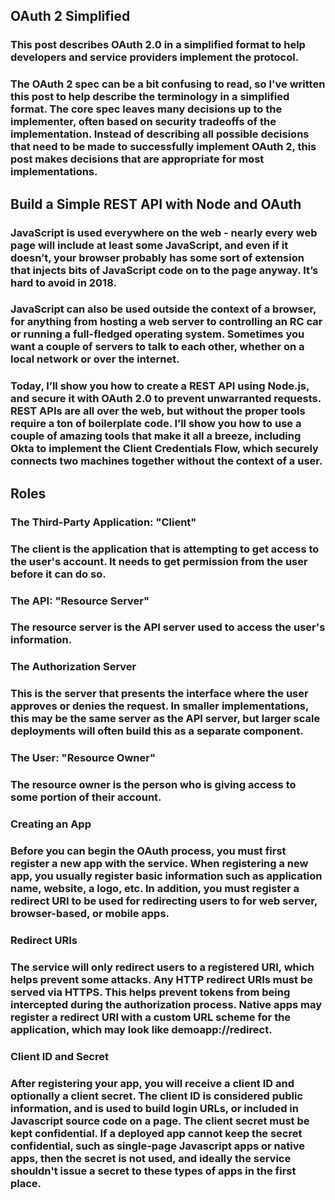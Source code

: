## OAuth 2 Simplified
### This post describes OAuth 2.0 in a simplified format to help developers and service providers implement the protocol.

### The OAuth 2 spec can be a bit confusing to read, so I've written this post to help describe the terminology in a simplified format. The core spec leaves many decisions up to the implementer, often based on security tradeoffs of the implementation. Instead of describing all possible decisions that need to be made to successfully implement OAuth 2, this post makes decisions that are appropriate for most implementations.



## Build a Simple REST API with Node and OAuth
### JavaScript is used everywhere on the web - nearly every web page will include at least some JavaScript, and even if it doesn’t, your browser probably has some sort of extension that injects bits of JavaScript code on to the page anyway. It’s hard to avoid in 2018.

### JavaScript can also be used outside the context of a browser, for anything from hosting a web server to controlling an RC car or running a full-fledged operating system. Sometimes you want a couple of servers to talk to each other, whether on a local network or over the internet.

### Today, I’ll show you how to create a REST API using Node.js, and secure it with OAuth 2.0 to prevent unwarranted requests. REST APIs are all over the web, but without the proper tools require a ton of boilerplate code. I’ll show you how to use a couple of amazing tools that make it all a breeze, including Okta to implement the Client Credentials Flow, which securely connects two machines together without the context of a user.


## Roles
### The Third-Party Application: "Client"
### The client is the application that is attempting to get access to the user's account. It needs to get permission from the user before it can do so.

### The API: "Resource Server"
### The resource server is the API server used to access the user's information.

### The Authorization Server
### This is the server that presents the interface where the user approves or denies the request. In smaller implementations, this may be the same server as the API server, but larger scale deployments will often build this as a separate component.

### The User: "Resource Owner"
### The resource owner is the person who is giving access to some portion of their account.

### Creating an App
### Before you can begin the OAuth process, you must first register a new app with the service. When registering a new app, you usually register basic information such as application name, website, a logo, etc. In addition, you must register a redirect URI to be used for redirecting users to for web server, browser-based, or mobile apps.

### Redirect URIs
### The service will only redirect users to a registered URI, which helps prevent some attacks. Any HTTP redirect URIs must be served via HTTPS. This helps prevent tokens from being intercepted during the authorization process. Native apps may register a redirect URI with a custom URL scheme for the application, which may look like demoapp://redirect.

### Client ID and Secret
### After registering your app, you will receive a client ID and optionally a client secret. The client ID is considered public information, and is used to build login URLs, or included in Javascript source code on a page. The client secret must be kept confidential. If a deployed app cannot keep the secret confidential, such as single-page Javascript apps or native apps, then the secret is not used, and ideally the service shouldn't issue a secret to these types of apps in the first place.

